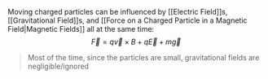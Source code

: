 Moving charged particles can be influenced by [[Electric Field]]s, [[Gravitational Field]]s, and [[Force on a Charged Particle in a Magnetic Field|Magnetic Fields]] all at the same time:
$$\vec{F} = q\vec{v} \times B + q\vec{E} + m\vec{g}$$
> Most of the time, since the particles are small, gravitational fields are negligible/ignored